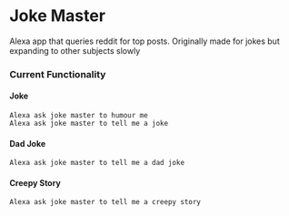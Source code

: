 # Joke Master

Alexa app that queries reddit for top posts.  Originally made for jokes but expanding to other subjects slowly

### Current Functionality

#### Joke

```
Alexa ask joke master to humour me
Alexa ask joke master to tell me a joke
```

#### Dad Joke

```
Alexa ask joke master to tell me a dad joke
```

#### Creepy Story

```
Alexa ask joke master to tell me a creepy story
```
